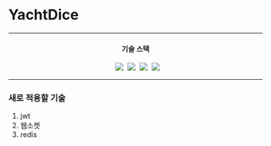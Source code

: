 # YachtDice

--- 

<div align="center">
  <h4>기술 스택</h4>&nbsp&nbsp
  <img src="https://img.shields.io/badge/Java-744E3B?style=flat-square"/>&nbsp
  <img src="https://img.shields.io/badge/Spring-6DB33F?style=flat-square&logo=Spring&logoColor=white">&nbsp
  <img src="https://img.shields.io/badge/SpringBoot-6DB33F?style=flat-square&logo=SpringBoot&logoColor=white"/>&nbsp
  <img src="https://img.shields.io/badge/Maven-C71A36?style=flat-square&logo=apachemaven&logoColor=white"/>&nbsp
</div>

---

### 새로 적용할 기술

1. jwt
2. 웹소켓
3. redis
